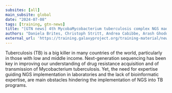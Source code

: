 ```yaml
---
subsites: [all]
main_subsite: global
date: "2024-07-08"
tags: [training, gtn-news]
title: "[GTN news] 4th MycobaMycobacterium tuberculosis complex NGS made easy"
authors: "Daniela Brites, Christoph Stritt, Andrea Cabibbe, Arash Ghodousi, Peter van Heusden, Liliana Rutaihwa, Galo A. Goig"
external_url: 'https://training.galaxyproject.org/training-material/news/2024/07/08/4th-mycobamycobacterium-tuberculosis-complex-ngs-made-easy.html'
---
```


Tuberculosis (TB) is a big killer in many countries of the world, particularly in those with low and middle income. Next-generation sequencing has been key in improving our understanding of drug resistance acquisition and of transmission of Mycobacterium tuberculosis. Yet, the need for expertise guiding NGS implementation in laboratories and the lack of bioinformatic expertise, are main obstacles hindering the implementation of NGS into TB programs.

